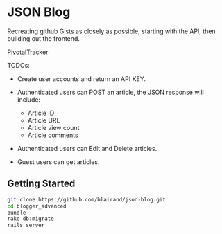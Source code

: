 # JSON Blog

Recreating github Gists as closely as possible, starting with the API, then building out the frontend. 

[PivotalTracker](https://www.pivotaltracker.com/s/projects/835205) 


TODOs:

- Create user accounts and return an API KEY. 

- Authenticated users can POST an article, the JSON response will include:
  - Article ID
  - Article URL
  - Article view count
  - Article comments

- Authenticated users can Edit and Delete articles. 
- Guest users can get articles. 
   
## Getting Started


```bash
git clone https://github.com/blairand/json-blog.git
cd blogger_advanced
bundle
rake db:migrate
rails server
```

